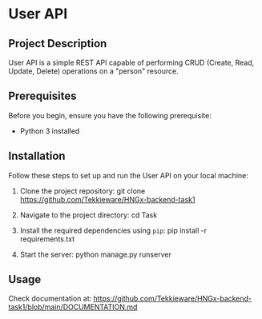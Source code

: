 # User API

## Project Description

User API is a simple REST API capable of performing CRUD (Create, Read, Update, Delete) operations on a "person" resource.

## Prerequisites

Before you begin, ensure you have the following prerequisite:

- Python 3 installed

## Installation

Follow these steps to set up and run the User API on your local machine:

1. Clone the project repository: git clone https://github.com/Tekkieware/HNGx-backend-task1
 
2. Navigate to the project directory: cd Task

3. Install the required dependencies using `pip`: pip install -r requirements.txt
   
4. Start the server: python manage.py runserver


## Usage
Check documentation at: https://github.com/Tekkieware/HNGx-backend-task1/blob/main/DOCUMENTATION.md




